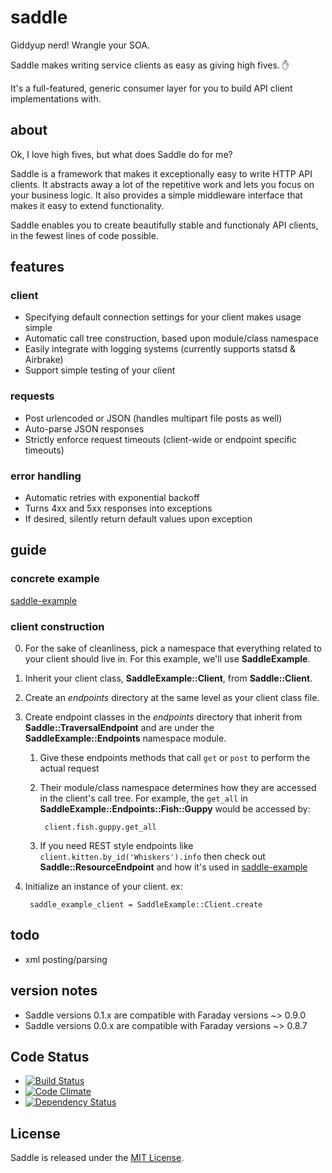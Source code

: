 # saddle

Giddyup nerd! Wrangle your SOA.

Saddle makes writing service clients as easy as giving high fives. :hand:

It's a full-featured, generic consumer layer for you to build API client implementations with.


## about

Ok, I love high fives, but what does Saddle do for me?

Saddle is a framework that makes it exceptionally easy to write HTTP API clients. It abstracts away a lot of the repetitive work and lets you focus on your business logic. It also provides a simple middleware interface that makes it easy to extend functionality.

Saddle enables you to create beautifully stable and functionaly API clients, in the fewest lines of code possible.


## features

### client
* Specifying default connection settings for your client makes usage simple
* Automatic call tree construction, based upon module/class namespace
* Easily integrate with logging systems (currently supports statsd & Airbrake)
* Support simple testing of your client

### requests
* Post urlencoded or JSON (handles multipart file posts as well)
* Auto-parse JSON responses
* Strictly enforce request timeouts (client-wide or endpoint specific timeouts)

### error handling
* Automatic retries with exponential backoff
* Turns 4xx and 5xx responses into exceptions
* If desired, silently return default values upon exception


## guide

### concrete example
[saddle-example](https://github.com/mLewisLogic/saddle-example)

### client construction
0. For the sake of cleanliness, pick a namespace that everything related to your client should live in. For this example, we'll use __SaddleExample__.
1. Inherit your client class, __SaddleExample::Client__, from __Saddle::Client__.
2. Create an _endpoints_ directory at the same level as your client class file.
3. Create endpoint classes in the _endpoints_ directory that inherit from __Saddle::TraversalEndpoint__ and are under the __SaddleExample::Endpoints__ namespace module.
    1. Give these endpoints methods that call `get` or `post` to perform the actual request
    2. Their module/class namespace determines how they are accessed in the client's call tree. For example, the `get_all` in __SaddleExample::Endpoints::Fish::Guppy__ would be accessed by:

            client.fish.guppy.get_all

    3. If you need REST style endpoints like `client.kitten.by_id('Whiskers').info` then check out __Saddle::ResourceEndpoint__ and how it's used in [saddle-example](https://github.com/mLewisLogic/saddle-example/blob/master/lib/saddle-example/endpoints/kitten.rb)

4. Initialize an instance of your client. ex:

        saddle_example_client = SaddleExample::Client.create



## todo
* xml posting/parsing


## version notes

* Saddle versions 0.1.x are compatible with Faraday versions ~> 0.9.0
* Saddle versions 0.0.x are compatible with Faraday versions ~> 0.8.7


## Code Status

* [![Build Status](https://travis-ci.org/mLewisLogic/saddle.png?branch=master)](https://travis-ci.org/mLewisLogic/saddle)
* [![Code Climate](https://codeclimate.com/github/mLewisLogic/saddle.png)](https://codeclimate.com/github/mLewisLogic/saddle)
* [![Dependency Status](https://gemnasium.com/mLewisLogic/saddle.png)](https://gemnasium.com/mLewisLogic/saddle)


## License

Saddle is released under the [MIT License](http://www.opensource.org/licenses/MIT).
